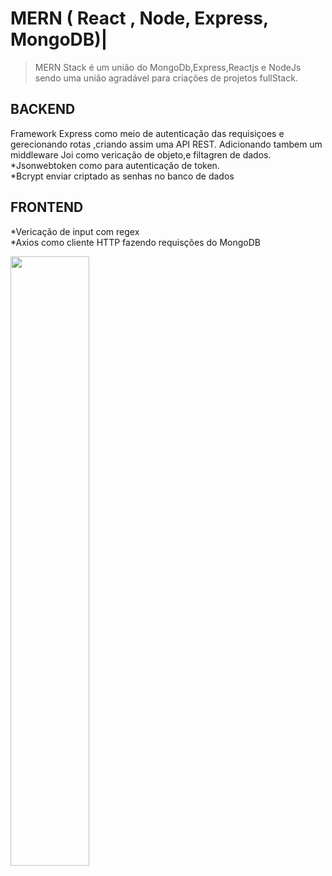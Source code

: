 # MERN ( React , Node, Express, MongoDB)|
>MERN Stack é um união do MongoDb,Express,Reactjs e NodeJs sendo uma união agradável para criações de projetos fullStack.
## BACKEND
Framework Express como meio de autenticação das requisiçoes e gerecionando rotas ,criando assim uma API REST. Adicionando tambem um middleware Joi como vericação de objeto,e filtagren de dados.<br>
*Jsonwebtoken como para autenticação de token.<br>
*Bcrypt enviar criptado as senhas no banco de dados<br>
## FRONTEND
*Vericação de input com regex<br>
*Axios como cliente HTTP fazendo requisções do MongoDB
<div><img style="width:50%" src="https://upflow.me/wp-content/uploads/2021/03/mern-1232x705-1-1024x586-1.jpeg" alt=""></div>




